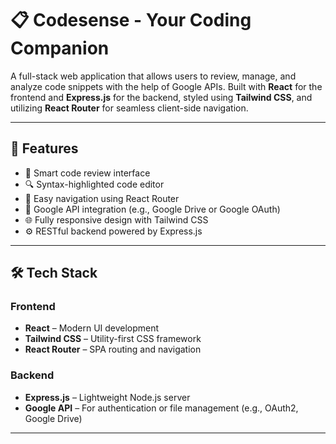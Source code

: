 # 📋 Codesense - Your Coding Companion

A full-stack web application that allows users to review, manage, and analyze code snippets with the help of Google APIs. Built with **React** for the frontend and **Express.js** for the backend, styled using **Tailwind CSS**, and utilizing **React Router** for seamless client-side navigation.

---

## 🚀 Features

- 🧠 Smart code review interface
- 🔍 Syntax-highlighted code editor
- 🔁 Easy navigation using React Router
- 📁 Google API integration (e.g., Google Drive or Google OAuth)
- 🌐 Fully responsive design with Tailwind CSS
- ⚙️ RESTful backend powered by Express.js

---

## 🛠 Tech Stack

### Frontend
- **React** – Modern UI development
- **Tailwind CSS** – Utility-first CSS framework
- **React Router** – SPA routing and navigation

### Backend
- **Express.js** – Lightweight Node.js server
- **Google API** – For authentication or file management (e.g., OAuth2, Google Drive)

---


